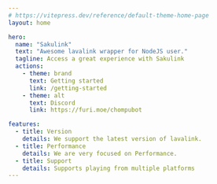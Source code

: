 ```yaml
---
# https://vitepress.dev/reference/default-theme-home-page
layout: home

hero:
  name: "Sakulink"
  text: "Awesome lavalink wrapper for NodeJS user."
  tagline: Access a great experience with Sakulink
  actions:
    - theme: brand
      text: Getting started
      link: /getting-started
    - theme: alt
      text: Discord
      link: https://furi.moe/chompubot

features:
  - title: Version
    details: We support the latest version of lavalink.
  - title: Performance
    details: We are very focused on Performance.
  - title: Support
    details: Supports playing from multiple platforms
---
```


